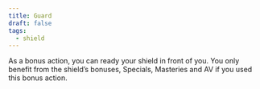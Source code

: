 ```yaml
---
title: Guard
draft: false
tags:
  - shield
---
```

As a bonus action, you can ready your shield in front of you. You only benefit from the shield’s bonuses, Specials, Masteries and AV if you used this bonus action.